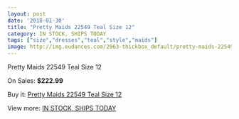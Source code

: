 ```yaml
---
layout: post
date: '2018-01-30'
title: "Pretty Maids 22549 Teal Size 12"
category: IN STOCK, SHIPS TODAY
tags: ["size","dresses","teal","style","maids"]
image: http://img.eudances.com/2963-thickbox_default/pretty-maids-22549-teal-size-12.jpg
---
```

Pretty Maids 22549 Teal Size 12

On Sales: **$222.99**
<a href="https://www.eudances.com/en/in-stock-ships-today/1032-pretty-maids-22549-teal-size-12.html"><amp-img layout="responsive" width="600" height="600" src="//img.eudances.com/2963-thickbox_default/pretty-maids-22549-teal-size-12.jpg" alt="Pretty Maids 22549 Teal Size 12 0" /></a>
<a href="https://www.eudances.com/en/in-stock-ships-today/1032-pretty-maids-22549-teal-size-12.html"><amp-img layout="responsive" width="600" height="600" src="//img.eudances.com/2964-thickbox_default/pretty-maids-22549-teal-size-12.jpg" alt="Pretty Maids 22549 Teal Size 12 1" /></a>

Buy it: [Pretty Maids 22549 Teal Size 12](https://www.eudances.com/en/in-stock-ships-today/1032-pretty-maids-22549-teal-size-12.html "Pretty Maids 22549 Teal Size 12")

View more: [IN STOCK, SHIPS TODAY](https://www.eudances.com/en/5-in-stock-ships-today "IN STOCK, SHIPS TODAY")